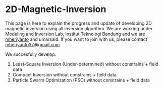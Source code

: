 # 2D-Magnetic-Inversion
This page is here to explain the progress and update of developing 2D magnetic inversion using all inversion algorithm. We are working under Modeling and Inversion Lab, Institut Teknologi Bandung and we are [mheriyanto](https://github.com/mheriyanto) and umarsaid. If you want to join with us, please contact mheriyanto37@gmail.com

We succesfully develop:
1) Least-Square Inversion (Under-determined) without constrains + field data
2) Compact Inversion without constrains + field data
3) Particle Swarm Optimization (PSO) without constrains + field data
